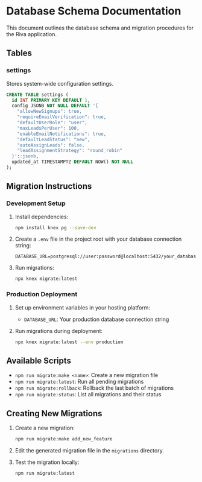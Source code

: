 # Database Schema Documentation

This document outlines the database schema and migration procedures for the Riva application.

## Tables

### settings
Stores system-wide configuration settings.

```sql
CREATE TABLE settings (
  id INT PRIMARY KEY DEFAULT 1,
  config JSONB NOT NULL DEFAULT '{
    "allowNewSignups": true,
    "requireEmailVerification": true,
    "defaultUserRole": "user",
    "maxLeadsPerUser": 100,
    "enableEmailNotifications": true,
    "defaultLeadStatus": "new",
    "autoAssignLeads": false,
    "leadAssignmentStrategy": "round_robin"
  }'::jsonb,
  updated_at TIMESTAMPTZ DEFAULT NOW() NOT NULL
);
```

## Migration Instructions

### Development Setup

1. Install dependencies:
   ```bash
   npm install knex pg --save-dev
   ```

2. Create a `.env` file in the project root with your database connection string:
   ```
   DATABASE_URL=postgresql://user:password@localhost:5432/your_database
   ```

3. Run migrations:
   ```bash
   npx knex migrate:latest
   ```

### Production Deployment

1. Set up environment variables in your hosting platform:
   - `DATABASE_URL`: Your production database connection string

2. Run migrations during deployment:
   ```bash
   npx knex migrate:latest --env production
   ```

## Available Scripts

- `npm run migrate:make <name>`: Create a new migration file
- `npm run migrate:latest`: Run all pending migrations
- `npm run migrate:rollback`: Rollback the last batch of migrations
- `npm run migrate:status`: List all migrations and their status

## Creating New Migrations

1. Create a new migration:
   ```bash
   npm run migrate:make add_new_feature
   ```

2. Edit the generated migration file in the `migrations` directory.

3. Test the migration locally:
   ```bash
   npm run migrate:latest
   ```
